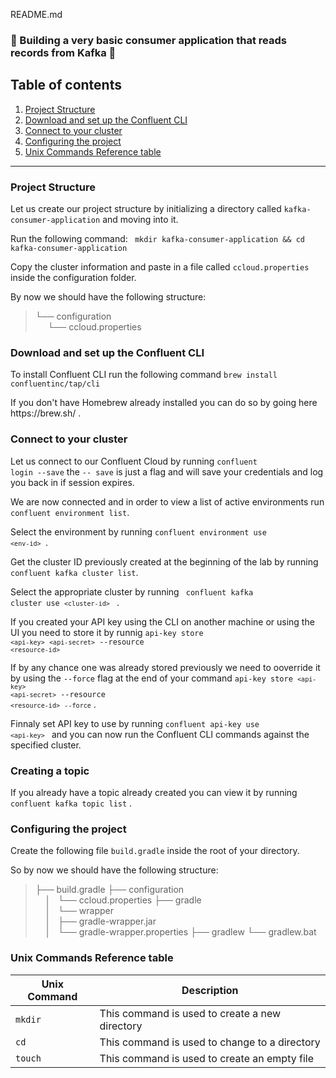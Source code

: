 README.md

### :rotating_light: Building a very basic consumer application that reads records from Kafka :rotating_light:

## Table of contents
1. [Project Structure](#project-structure)
2. [Download and set up the Confluent CLI](#download-and-set-up-the-confluent-cli) 
3. [Connect to your cluster](#connect-to-your-cluster) 
4. [Configuring the project](#configuring-the-project) 
5. [Unix Commands Reference table](#unix-commands-reference-table)

---

### Project Structure
<p> Let us create our project structure by initializing a directory called <code>kafka-consumer-application</code> and moving into it.<br> <p></p> Run the following command: <code> mkdir kafka-consumer-application && cd kafka-consumer-application </code> </p>

<p>Copy the cluster information and paste in a file called <code>ccloud.properties</code> inside the configuration folder.</p>

<p>
By now we should have the following structure:

> └── configuration
> <br> &nbsp;&nbsp;&nbsp;&nbsp;    └── ccloud.properties
</p>

### Download and set up the Confluent CLI
<p>
To install Confluent CLI run the following command <code>brew install confluentinc/tap/cli</code>

<p>If you don't have Homebrew already installed you can do so by going here https://brew.sh/ . </p>
</p>

### Connect to your cluster

Let us connect to our Confluent Cloud by running <code>confluent login --save</code> the <code>-- save</code> is just a flag and will save your credentials and log you back in if session expires.

We are now connected and in order to view a list of active environments run <code>confluent environment list</code>.

Select the environment by running <code>confluent environment use `<env-id>` </code>.

Get the cluster ID previously created at the beginning of the lab by running <code>confluent kafka cluster list</code>.

Select the appropriate cluster by running <code> confluent kafka cluster use `<cluster-id>` </code> .

If you created your API key using the CLI on another machine or using the UI you need to store it by runnig <code>api-key store `<api-key>` `<api-secret>` --resource `<resource-id>`</code> 

If by any chance one was already stored previously we need to ooverride it by using the <code>--force</code> flag at the end of your command <code>api-key store `<api-key>` `<api-secret>` --resource `<resource-id>` `--force`</code> .

Finnaly set API key to use by running <code>confluent api-key use `<api-key>` </code> and you can now run the Confluent CLI commands against the specified cluster.

</p>

### Creating a topic
<p>
If you already have a topic already created you can view it by running <code>confluent kafka topic list</code> .
</p>

### Configuring the project
<p>
Create the following file <code>build.gradle</code> inside the root of your directory.

So by now we should have the following structure:
> ├── build.gradle
> ├── configuration
> <br> &nbsp;&nbsp;&nbsp;&nbsp;│   └── ccloud.properties
> ├── gradle
> <br> &nbsp;&nbsp;&nbsp;&nbsp;│   └── wrapper
> <br> &nbsp;&nbsp;&nbsp;&nbsp;│       ├── gradle-wrapper.jar
> <br> &nbsp;&nbsp;&nbsp;&nbsp;│       └── gradle-wrapper.properties
> ├── gradlew
> └── gradlew.bat

</p>






### Unix Commands Reference table

| Unix Command| Description |
| ----------- | ----------- |
| <code>mkdir</code>       | This command is used to create a new directory|
| <code>cd</code>   | This command is used to change to a directory        |
| <code>touch</code>   | This command is used to create an empty file        |


